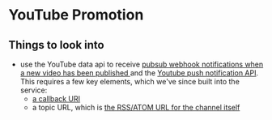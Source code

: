 # YouTube Promotion 

## Things to look into 
* use the YouTube data api to receive [pubsub webhook notifications when a new video has been published ](https://pubsubhubbub.appspot.com/subscribe) and the [Youtube push notification API](https://developers.google.com/youtube/v3/guides/push_notifications). This requires a few key elements, which we've since built into the service:
  * [a callback URI](https://api.coffeesoftware.com/refresh)
  * a topic URL, which is [the RSS/ATOM URL for the channel itself]()
